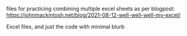 files for practicing combining multiple excel sheets as per blogpost:
https://johnmackintosh.net/blog/2021-08-12-well-well-well-my-excel/

Excel files, and just the code with minimal blurb
